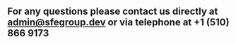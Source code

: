 ## For any questions please contact us directly at admin@sfegroup.dev or via telephone at +1 (510) 866 9173
